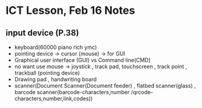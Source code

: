 # ICT Lesson, Feb 16 Notes #

## input device (P.38) ## 
- keyboard(60000 piano rich ymc)
- pointing device -> cursor (mouse) -> for GUI
- Graphical user interface (GUI) vs Command line(CMD)
- no want use mouse -> joystick , track pad, touchscreen , track point , trackball (pointing device)
- Drawing pad , handwriting board 
- scanner(Document Scanner(Document feeder) , flatbed scanner(glass) , barcode scanner(barcode-characters,number /qrcode-characters,number,link,codes))

